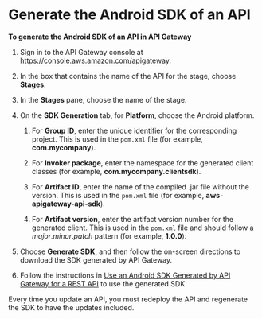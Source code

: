 # Generate the Android SDK of an API<a name="genearte-android-sdk-of-an-api"></a>

**To generate the Android SDK of an API in API Gateway**

1. Sign in to the API Gateway console at [https://console\.aws\.amazon\.com/apigateway](https://console.aws.amazon.com/apigateway)\.

1. In the box that contains the name of the API for the stage, choose **Stages**\. 

1. In the **Stages** pane, choose the name of the stage\.

1. On the **SDK Generation** tab, for **Platform**, choose the Android platform\. 

   1.  For **Group ID**, enter the unique identifier for the corresponding project\. This is used in the `pom.xml` file \(for example, **com\.mycompany**\)\.

   1.  For **Invoker package**, enter the namespace for the generated client classes \(for example, **com\.mycompany\.clientsdk**\)\.

   1.  For **Artifact ID**, enter the name of the compiled \.jar file without the version\. This is used in the `pom.xml` file \(for example, **aws\-apigateway\-api\-sdk**\)\.

   1. For **Artifact version**, enter the artifact version number for the generated client\. This is used in the `pom.xml` file and should follow a *major*\.*minor*\.*patch* pattern \(for example, **1\.0\.0**\)\.

1. Choose **Generate SDK**, and then follow the on\-screen directions to download the SDK generated by API Gateway\.

1. Follow the instructions in [Use an Android SDK Generated by API Gateway for a REST API](how-to-generate-sdk-android.md) to use the generated SDK\. 

 Every time you update an API, you must redeploy the API and regenerate the SDK to have the updates included\. 